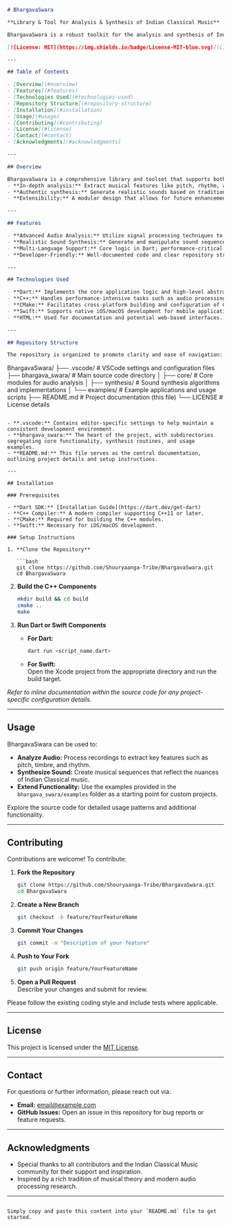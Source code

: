 ```markdown
# BhargavaSwara

**Library & Tool for Analysis & Synthesis of Indian Classical Music**

BhargavaSwara is a robust toolkit for the analysis and synthesis of Indian Classical Music. It is designed to bridge traditional music theory with modern audio processing techniques, making it an ideal resource for researchers, developers, and musicians.

[![License: MIT](https://img.shields.io/badge/License-MIT-blue.svg)](LICENSE) [![Languages](https://img.shields.io/github/languages/count/Shouryaanga-Tribe/BhargavaSwara)](https://github.com/Shouryaanga-Tribe/BhargavaSwara)

---

## Table of Contents

- [Overview](#overview)
- [Features](#features)
- [Technologies Used](#technologies-used)
- [Repository Structure](#repository-structure)
- [Installation](#installation)
- [Usage](#usage)
- [Contributing](#contributing)
- [License](#license)
- [Contact](#contact)
- [Acknowledgments](#acknowledgments)

---

## Overview

BhargavaSwara is a comprehensive library and toolset that supports both the analysis and synthesis of Indian Classical Music. With implementations in Dart, C++, Swift, and additional supportive technologies, it offers:
- **In-depth analysis:** Extract musical features like pitch, rhythm, and tonal patterns.
- **Authentic synthesis:** Generate realistic sounds based on traditional Indian Classical principles.
- **Extensibility:** A modular design that allows for future enhancements and integrations.

---

## Features

- **Advanced Audio Analysis:** Utilize signal processing techniques to analyze recordings and live inputs.
- **Realistic Sound Synthesis:** Generate and manipulate sound sequences that adhere to classical Indian music traditions.
- **Multi-Language Support:** Core logic in Dart; performance-critical modules in C++; mobile integration with Swift.
- **Developer-Friendly:** Well-documented code and clear repository structure ensure a smooth onboarding experience.

---

## Technologies Used

- **Dart:** Implements the core application logic and high-level abstractions.
- **C++:** Handles performance-intensive tasks such as audio processing and algorithm implementation.
- **CMake:** Facilitates cross-platform building and configuration of C++ components.
- **Swift:** Supports native iOS/macOS development for mobile applications.
- **HTML:** Used for documentation and potential web-based interfaces.

---

## Repository Structure

The repository is organized to promote clarity and ease of navigation:

```
BhargavaSwara/
├── .vscode/             # VSCode settings and configuration files
├── bhargava_swara/      # Main source code directory
│   ├── core/           # Core modules for audio analysis
│   ├── synthesis/      # Sound synthesis algorithms and implementations
│   └── examples/       # Example applications and usage scripts
├── README.md            # Project documentation (this file)
└── LICENSE              # License details
```

- **.vscode:** Contains editor-specific settings to help maintain a consistent development environment.
- **bhargava_swara:** The heart of the project, with subdirectories segregating core functionality, synthesis routines, and usage examples.
- **README.md:** This file serves as the central documentation, outlining project details and setup instructions.

---

## Installation

### Prerequisites

- **Dart SDK:** [Installation Guide](https://dart.dev/get-dart)
- **C++ Compiler:** A modern compiler supporting C++11 or later.
- **CMake:** Required for building the C++ modules.
- **Swift:** Necessary for iOS/macOS development.

### Setup Instructions

1. **Clone the Repository**

   ```bash
   git clone https://github.com/Shouryaanga-Tribe/BhargavaSwara.git
   cd BhargavaSwara
   ```

2. **Build the C++ Components**

   ```bash
   mkdir build && cd build
   cmake ..
   make
   ```

3. **Run Dart or Swift Components**

   - **For Dart:**

     ```bash
     dart run <script_name.dart>
     ```

   - **For Swift:**  
     Open the Xcode project from the appropriate directory and run the build target.

*Refer to inline documentation within the source code for any project-specific configuration details.*

---

## Usage

BhargavaSwara can be used to:

- **Analyze Audio:** Process recordings to extract key features such as pitch, timbre, and rhythm.
- **Synthesize Sound:** Create musical sequences that reflect the nuances of Indian Classical music.
- **Extend Functionality:** Use the examples provided in the `bhargava_swara/examples` folder as a starting point for custom projects.

Explore the source code for detailed usage patterns and additional functionality.

---

## Contributing

Contributions are welcome! To contribute:

1. **Fork the Repository**

   ```bash
   git clone https://github.com/Shouryaanga-Tribe/BhargavaSwara.git
   cd BhargavaSwara
   ```

2. **Create a New Branch**

   ```bash
   git checkout -b feature/YourFeatureName
   ```

3. **Commit Your Changes**

   ```bash
   git commit -m "Description of your feature"
   ```

4. **Push to Your Fork**

   ```bash
   git push origin feature/YourFeatureName
   ```

5. **Open a Pull Request**  
   Describe your changes and submit for review.

Please follow the existing coding style and include tests where applicable.

---

## License

This project is licensed under the [MIT License](LICENSE).

---

## Contact

For questions or further information, please reach out via:

- **Email:** [email@example.com](mailto:email@example.com)
- **GitHub Issues:** Open an issue in this repository for bug reports or feature requests.

---

## Acknowledgments

- Special thanks to all contributors and the Indian Classical Music community for their support and inspiration.
- Inspired by a rich tradition of musical theory and modern audio processing research.

---

```

Simply copy and paste this content into your `README.md` file to get started.
```
